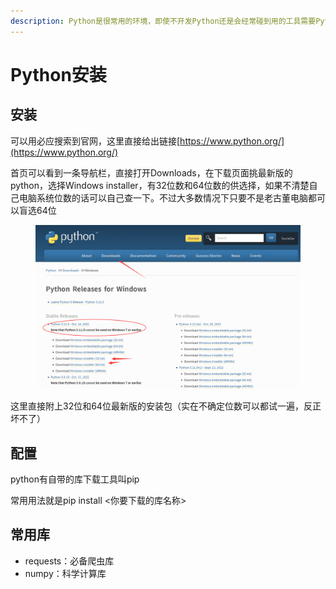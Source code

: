 ```yaml
---
description: Python是很常用的环境，即使不开发Python还是会经常碰到用的工具需要Python的情况。
---
```


# Python安装

## 安装

可以用必应搜索到官网，这里直接给出链接[https://www.python.org/](https://www.python.org/)

首页可以看到一条导航栏，直接打开Downloads，在下载页面挑最新版的python，选择Windows installer，有32位数和64位数的供选择，如果不清楚自己电脑系统位数的话可以自己查一下。不过大多数情况下只要不是老古董电脑都可以盲选64位

<figure><img src="../.gitbook/assets/image (5).png" alt=""><figcaption></figcaption></figure>

这里直接附上32位和64位最新版的安装包（实在不确定位数可以都试一遍，反正坏不了）

## 配置

python有自带的库下载工具叫pip

常用用法就是pip install <你要下载的库名称>

## 常用库

* requests：必备爬虫库
* numpy：科学计算库
